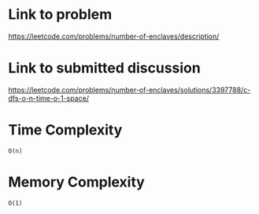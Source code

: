 # Link to problem
https://leetcode.com/problems/number-of-enclaves/description/

# Link to submitted discussion
https://leetcode.com/problems/number-of-enclaves/solutions/3397788/c-dfs-o-n-time-o-1-space/

# Time Complexity
`O(n)`

# Memory Complexity
`O(1)`
